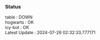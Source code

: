 ### Status


table : DOWN  
hogwarts : OK  
icy-bot : OK  
Latest Update : 2024-07-26 02:32:33.777171
